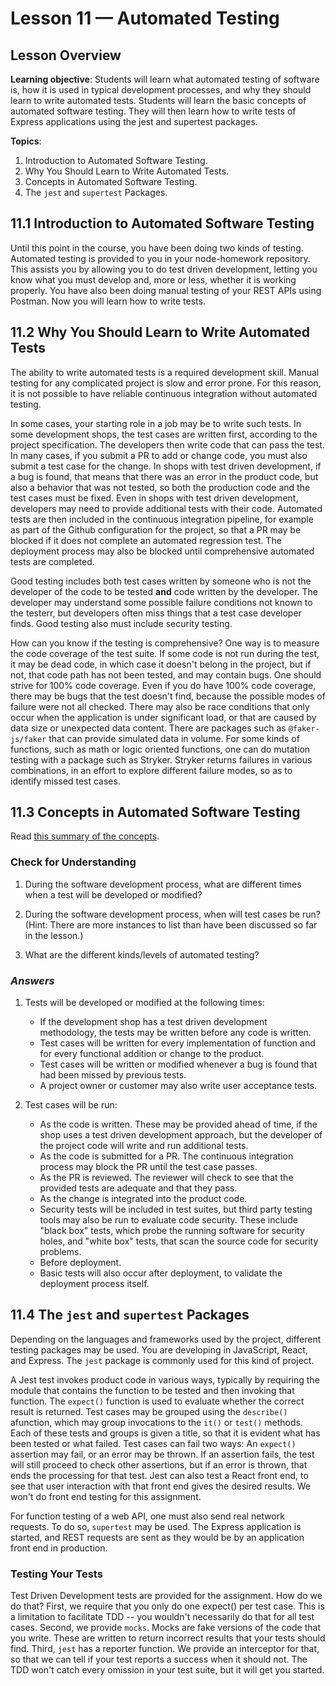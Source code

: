 # **Lesson 11 — Automated Testing**

## **Lesson Overview**

**Learning objective**: Students will learn what automated testing of software is, how it is used in typical development processes, and why they should learn to write automated tests.  Students will learn the basic concepts of automated software testing.  They will then learn how to write tests of Express applications using the jest and supertest packages.

**Topics**:

1. Introduction to Automated Software Testing.
2. Why You Should Learn to Write Automated Tests.
3. Concepts in Automated Software Testing.
4. The `jest` and `supertest` Packages.

## **11.1 Introduction to Automated Software Testing**

Until this point in the course, you have been doing two kinds of testing.  Automated testing is provided to you in your node-homework repository.  This assists you by allowing you to do test driven development, letting you know what you must develop and, more or less, whether it is working properly. You have also been doing manual testing of your REST APIs using Postman.  Now you will learn how to write tests.

## **11.2 Why You Should Learn to Write Automated Tests**

The ability to write automated tests is a required development skill.  Manual testing for any complicated project is slow and error prone.  For this reason, it is not possible to have reliable continuous integration without automated testing.

In some cases, your starting role in a job may be to write such tests.  In some development shops, the test cases are written first, according to the project specification.  The developers then write code that can pass the test.  In many cases, if you submit a PR to add or change code, you must also submit a test case for the change.  In shops with test driven development, if a bug is found, that means that there was an error in the product code, but also a behavior that was not tested, so both the production code and the test cases must be fixed.  Even in shops with test driven development, developers may need to provide additional tests with their code.  Automated tests are then included in the continuous integration pipeline, for example as part of the Github configuration for the project, so that a PR may be blocked if it does not complete an automated regression test.  The deployment process may also be blocked until comprehensive automated tests are completed.

Good testing includes both test cases written by someone who is not the developer of the code to be tested **and** code written by the developer.  The developer may understand some possible failure conditions not known to the testerr, but developers often miss things that a test case developer finds.  Good testing also must include security testing.

How can you know if the testing is comprehensive?  One way is to measure the code coverage of the test suite.  If some code is not run during the test, it may be dead code, in which case it doesn't belong in the project, but if not, that code path has not been tested, and may contain bugs.  One should strive for 100% code coverage.  Even if you do have 100% code coverage, there may be bugs that the test doesn't find, because the possible modes of failure were not all checked.  There may also be race conditions that only occur when the application is under significant load, or that are caused by data size or unexpected data content.  There are packages such as `@faker-js/faker` that can provide simulated data in volume.  For some kinds of functions, such as math or logic oriented functions, one can do mutation testing with a package such as Stryker.  Stryker returns failures in various combinations, in an effort to explore different failure modes, so as to identify missed test cases.

## **11.3 Concepts in Automated Software Testing**

Read [this summary of the concepts](https://www.functionize.com/automated-testing).

### **Check for Understanding**

1. During the software development process, what are different times when a test will be developed or modified?

2. During the software development process, when will test cases be run?  (Hint: There are more instances to list than have been discussed so far in the lesson.)

3. What are the different kinds/levels of automated testing?


### ***Answers***

1. Tests will be developed or modified at the following times:

   - If the development shop has a test driven development methodology, the tests may be written before any code is written.
   - Test cases will be written for every implementation of function and for every functional addition or change to the product.
   - Test cases will be written or modified whenever a bug is found that had been missed by previous tests.
   - A project owner or customer may also write user acceptance tests.

2. Test cases will be run:

   - As the code is written.  These may be provided ahead of time, if the shop uses a test driven development approach, but the developer of the project code will write and run additional tests.
   - As the code is submitted for a PR.  The continuous integration process may block the PR until the test case passes.
   - As the PR is reviewed.  The reviewer will check to see that the provided tests are adequate and that they pass.
   - As the change is integrated into the product code.
   - Security tests will be included in test suites, but third party testing tools may also be run to evaluate code security.  These include "black box" tests, which probe the running software for security holes, and "white box" tests, that scan the source code for security problems.
   - Before deployment.
   - Basic tests will also occur after deployment, to validate the deployment process itself.

## **11.4 The `jest` and `supertest` Packages**

Depending on the languages and frameworks used by the project, different testing packages may be used.  You are developing in JavaScript, React, and Express.  The `jest` package is commonly used for this kind of project.  

A Jest test invokes product code in various ways, typically by requiring the module that contains the function to be tested and then invoking that function.  The `expect()` function is used to evaluate whether the correct result is returned.  Test cases may be grouped using the `describe()` afunction, which may group invocations to the `it()` or `test()` methods.  Each of these tests and groups is given a title, so that it is evident what has been tested or what failed.  Test cases can fail two ways: An `expect()` assertion may fail, or an error may be thrown.  If an assertion fails, the test will still proceed to check other assertions, but if an error is thrown, that ends the processing for that test.  Jest can also test a React front end, to see that user interaction with that front end gives the desired results.  We won't do front end testing for this assignment.

For function testing of a web API, one must also send real network requests.  To do so, `supertest` may be used.  The Express application is started, and REST requests are sent as they would be by an application front end in production.

### **Testing Your Tests**

Test Driven Development tests are provided for the assignment.  How do we do that?  First, we require that you only do one expect() per test case.  This is a limitation to facilitate TDD -- you wouldn't necessarily do that for all test cases.  Second, we provide `mocks`.  Mocks are fake versions of the code that you write.  These are written to return incorrect results that your tests should find.  Third, `jest` has a reporter function.  We provide an interceptor for that, so that we can tell if your test reports a success when it should not.  The TDD won't catch every omission in your test suite, but it will get you started.

